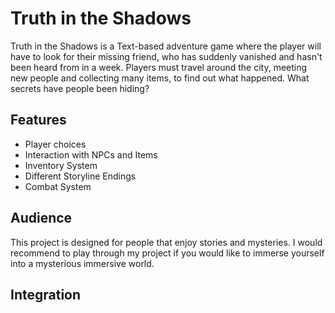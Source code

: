 # Truth in the Shadows
Truth in the Shadows is a Text-based adventure game where the player will have to look for their missing friend, who has suddenly vanished and hasn't been heard from in a week. Players must travel around the city, meeting new people and collecting many items, to find out what happened. What secrets have people been hiding?

## Features
- Player choices
- Interaction with NPCs and Items
- Inventory System
- Different Storyline Endings
- Combat System

## Audience
This project is designed for people that enjoy stories and mysteries. I would recommend to play through my project if you would like to immerse yourself into a mysterious immersive world.

## Integration
